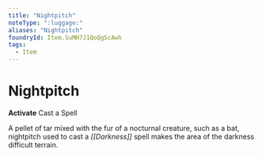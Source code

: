 ```yaml
---
title: "Nightpitch"
noteType: ":luggage:"
aliases: "Nightpitch"
foundryId: Item.SuMH7J1QoQgScAwh
tags:
  - Item
---
```


# Nightpitch

**Activate** Cast a Spell

A pellet of tar mixed with the fur of a nocturnal creature, such as a bat, nightpitch used to cast a _[[Darkness]]_ spell makes the area of the darkness difficult terrain.
